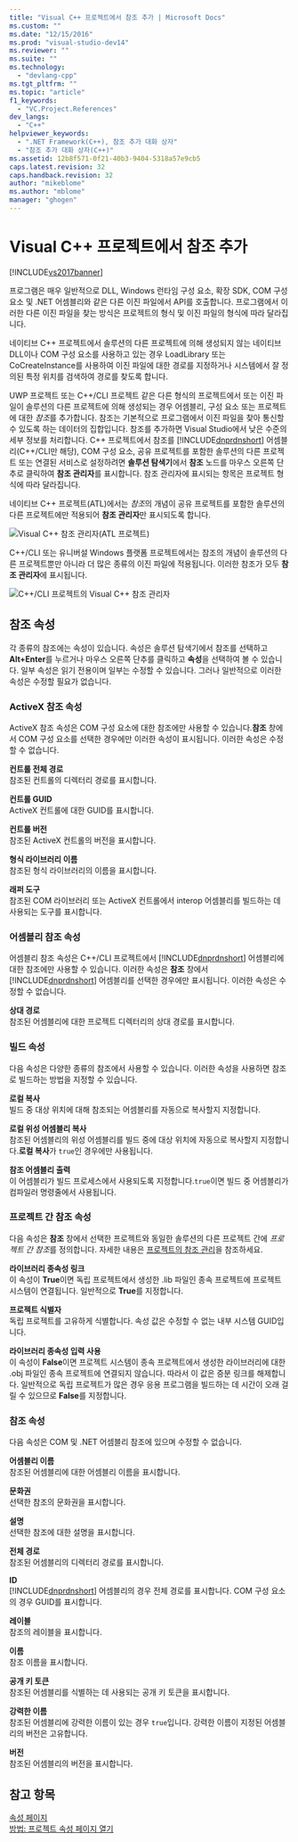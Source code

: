 ```yaml
---
title: "Visual C++ 프로젝트에서 참조 추가 | Microsoft Docs"
ms.custom: ""
ms.date: "12/15/2016"
ms.prod: "visual-studio-dev14"
ms.reviewer: ""
ms.suite: ""
ms.technology: 
  - "devlang-cpp"
ms.tgt_pltfrm: ""
ms.topic: "article"
f1_keywords: 
  - "VC.Project.References"
dev_langs: 
  - "C++"
helpviewer_keywords: 
  - ".NET Framework(C++), 참조 추가 대화 상자"
  - "참조 추가 대화 상자(C++)"
ms.assetid: 12b8f571-0f21-40b3-9404-5318a57e9cb5
caps.latest.revision: 32
caps.handback.revision: 32
author: "mikeblome"
ms.author: "mblome"
manager: "ghogen"
---
```

# Visual C++ 프로젝트에서 참조 추가
[!INCLUDE[vs2017banner](../assembler/inline/includes/vs2017banner.md)]

프로그램은 매우 일반적으로 DLL, Windows 런타임 구성 요소, 확장 SDK, COM 구성 요소 및 .NET 어셈블리와 같은 다른 이진 파일에서 API를 호출합니다. 프로그램에서 이러한 다른 이진 파일을 찾는 방식은 프로젝트의 형식 및 이진 파일의 형식에 따라 달라집니다.  
  
 네이티브 C\+\+ 프로젝트에서 솔루션의 다른 프로젝트에 의해 생성되지 않는 네이티브 DLL이나 COM 구성 요소를 사용하고 있는 경우 LoadLibrary 또는 CoCreateInstance를 사용하여 이진 파일에 대한 경로를 지정하거나 시스템에서 잘 정의된 특정 위치를 검색하여 경로를 찾도록 합니다.  
  
 UWP 프로젝트 또는 C\+\+\/CLI 프로젝트 같은 다른 형식의 프로젝트에서 또는 이진 파일이 솔루션의 다른 프로젝트에 의해 생성되는 경우 어셈블리, 구성 요소 또는 프로젝트에 대한 *참조*를 추가합니다.   참조는 기본적으로 프로그램에서 이진 파일을 찾아 통신할 수 있도록 하는 데이터의 집합입니다.       참조를 추가하면 Visual Studio에서 낮은 수준의 세부 정보를 처리합니다. C\+\+ 프로젝트에서 참조를 [!INCLUDE[dnprdnshort](../Token/dnprdnshort_md.md)] 어셈블리\(C\+\+\/CLI만 해당\), COM 구성 요소, 공유 프로젝트를 포함한 솔루션의 다른 프로젝트 또는 연결된 서비스로 설정하려면 **솔루션 탐색기**에서 **참조** 노드를 마우스 오른쪽 단추로 클릭하여 **참조 관리자**를 표시합니다. 참조 관리자에 표시되는 항목은 프로젝트 형식에 따라 달라집니다.  
  
 네이티브 C\+\+ 프로젝트\(ATL\)에서는 *참조*의 개념이 공유 프로젝트를 포함한 솔루션의 다른 프로젝트에만 적용되어 **참조 관리자**만 표시되도록 합니다.  
  
 ![Visual C&#43;&#43; 참조 관리자&#40;ATL 프로젝트&#41;](../Image/Visual%20C++%20Reference%20Manager%20\(ATL%20Projects\).png "Visual C\+\+ Reference Manager \(ATL Projects\)")  
  
 C\+\+\/CLI 또는 유니버설 Windows 플랫폼 프로젝트에서는 참조의 개념이 솔루션의 다른 프로젝트뿐만 아니라 더 많은 종류의 이진 파일에 적용됩니다.  이러한 참조가 모두 **참조 관리자**에 표시됩니다.  
  
 ![C&#43;&#43;&#47;CLI 프로젝트의 Visual C&#43;&#43; 참조 관리자](../Image/Visual%20C++%20Reference%20Manager%20for%20C++/CLI%20projects.png "Visual C\+\+ Reference Manager for C\+\+\/CLI projects")  
  
## 참조 속성  
 각 종류의 참조에는 속성이 있습니다. 속성은 솔루션 탐색기에서 참조를 선택하고 **Alt\+Enter**를 누르거나 마우스 오른쪽 단추를 클릭하고 **속성**을 선택하여 볼 수 있습니다. 일부 속성은 읽기 전용이며 일부는 수정할 수 있습니다. 그러나 일반적으로 이러한 속성은 수정할 필요가 없습니다.  
  
### ActiveX 참조 속성  
 ActiveX 참조 속성은 COM 구성 요소에 대한 참조에만 사용할 수 있습니다.**참조** 창에서 COM 구성 요소를 선택한 경우에만 이러한 속성이 표시됩니다. 이러한 속성은 수정할 수 없습니다.  
  
 **컨트롤 전체 경로**  
 참조된 컨트롤의 디렉터리 경로를 표시합니다.  
  
 **컨트롤 GUID**  
 ActiveX 컨트롤에 대한 GUID를 표시합니다.  
  
 **컨트롤 버전**  
 참조된 ActiveX 컨트롤의 버전을 표시합니다.  
  
 **형식 라이브러리 이름**  
 참조된 형식 라이브러리의 이름을 표시합니다.  
  
 **래퍼 도구**  
 참조된 COM 라이브러리 또는 ActiveX 컨트롤에서 interop 어셈블리를 빌드하는 데 사용되는 도구를 표시합니다.  
  
### 어셈블리 참조 속성  
 어셈블리 참조 속성은 C\+\+\/CLI 프로젝트에서 [!INCLUDE[dnprdnshort](../Token/dnprdnshort_md.md)] 어셈블리에 대한 참조에만 사용할 수 있습니다. 이러한 속성은 **참조** 창에서 [!INCLUDE[dnprdnshort](../Token/dnprdnshort_md.md)] 어셈블리를 선택한 경우에만 표시됩니다. 이러한 속성은 수정할 수 없습니다.  
  
 **상대 경로**  
 참조된 어셈블리에 대한 프로젝트 디렉터리의 상대 경로를 표시합니다.  
  
### 빌드 속성  
 다음 속성은 다양한 종류의 참조에서 사용할 수 있습니다. 이러한 속성을 사용하면 참조로 빌드하는 방법을 지정할 수 있습니다.  
  
 **로컬 복사**  
 빌드 중 대상 위치에 대해 참조되는 어셈블리를 자동으로 복사할지 지정합니다.  
  
 **로컬 위성 어셈블리 복사**  
 참조된 어셈블리의 위성 어셈블리를 빌드 중에 대상 위치에 자동으로 복사할지 지정합니다.**로컬 복사**가 `true`인 경우에만 사용됩니다.  
  
 **참조 어셈블리 출력**  
 이 어셈블리가 빌드 프로세스에서 사용되도록 지정합니다.`true`이면 빌드 중 어셈블리가 컴파일러 명령줄에서 사용됩니다.  
  
### 프로젝트 간 참조 속성  
 다음 속성은 **참조** 창에서 선택한 프로젝트와 동일한 솔루션의 다른 프로젝트 간에 *프로젝트 간 참조*를 정의합니다. 자세한 내용은 [프로젝트의 참조 관리](../Topic/Managing%20references%20in%20a%20project.md)을 참조하세요.  
  
 **라이브러리 종속성 링크**  
 이 속성이 **True**이면 독립 프로젝트에서 생성한 .lib 파일인 종속 프로젝트에 프로젝트 시스템이 연결됩니다. 일반적으로 **True**를 지정합니다.  
  
 **프로젝트 식별자**  
 독립 프로젝트를 고유하게 식별합니다. 속성 값은 수정할 수 없는 내부 시스템 GUID입니다.  
  
 **라이브러리 종속성 입력 사용**  
 이 속성이 **False**이면 프로젝트 시스템이 종속 프로젝트에서 생성한 라이브러리에 대한 .obj 파일인 종속 프로젝트에 연결되지 않습니다. 따라서 이 값은 증분 링크를 해제합니다. 일반적으로 독립 프로젝트가 많은 경우 응용 프로그램을 빌드하는 데 시간이 오래 걸릴 수 있으므로 **False**를 지정합니다.  
  
### 참조 속성  
 다음 속성은 COM 및 .NET 어셈블리 참조에 있으며 수정할 수 없습니다.  
  
 **어셈블리 이름**  
 참조된 어셈블리에 대한 어셈블리 이름을 표시합니다.  
  
 **문화권**  
 선택한 참조의 문화권을 표시합니다.  
  
 **설명**  
 선택한 참조에 대한 설명을 표시합니다.  
  
 **전체 경로**  
 참조된 어셈블리의 디렉터리 경로를 표시합니다.  
  
 **ID**  
 [!INCLUDE[dnprdnshort](../Token/dnprdnshort_md.md)] 어셈블리의 경우 전체 경로를 표시합니다. COM 구성 요소의 경우 GUID를 표시합니다.  
  
 **레이블**  
 참조의 레이블을 표시합니다.  
  
 **이름**  
 참조 이름을 표시합니다.  
  
 **공개 키 토큰**  
 참조된 어셈블리를 식별하는 데 사용되는 공개 키 토큰을 표시합니다.  
  
 **강력한 이름**  
 참조된 어셈블리에 강력한 이름이 있는 경우 `true`입니다. 강력한 이름이 지정된 어셈블리의 버전은 고유합니다.  
  
 **버전**  
 참조된 어셈블리의 버전을 표시합니다.  
  
## 참고 항목  
 [속성 페이지](../ide/property-pages-visual-cpp.md)   
 [방법: 프로젝트 속성 페이지 열기](../misc/how-to-open-project-property-pages.md)
